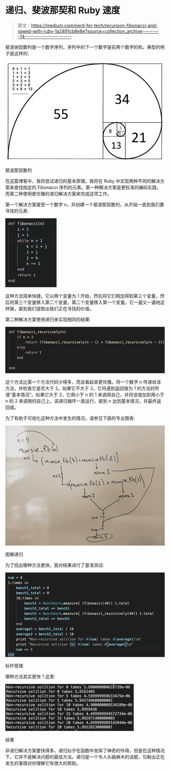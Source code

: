 # 递归、斐波那契和 Ruby 速度

> 原文：<https://medium.com/nerd-for-tech/recursion-fibonacci-and-speed-with-ruby-1a2491cb8e8e?source=collection_archive---------14----------------------->

斐波纳契数列是一个数字序列，序列中的下一个数字是前两个数字的和。典型的例子是这样的:

![](img/8fcf9d736b26ce6f69a8edd6a152df77.png)

斐波那契数列

在这篇博客中，我将尝试递归的基本原理。我将在 Ruby 中实现两种不同的解决方案来查找指定的 Fibonacci 序列的元素。第一种解决方案是更标准的编码实践，而第二种使用更优雅的递归解决方案来完成这项工作。

第一个解决方案接受一个数字 n，并创建一个斐波那契数列，从开始一直到我们要寻找的元素:

![](img/90761821812b7c87709d598c215680c8.png)

这种方法简单快捷。它以两个变量为 1 开始，然后将它们相加得到第三个变量，然后将第三个变量移入第二个变量，第二个变量移入第一个变量。它一遍又一遍地这样做，直到我们提取出我们正在寻找的价值。

第二种解决方案使用递归来实现相同的结果:

![](img/48482f9768461d8beff2e7301abb31f9.png)

这个方法比第一个方法代码少得多，而且看起来更优雅。将一个数字 n 传递给该方法，并检查它是否大于 2。如果它不大于 2，它将遇到返回值为 1 的方法的所谓“基本情况”。如果它大于 2，它用小于 n 的 1 来调用自己，并将该值加到用小于 n 的 2 来调用的自己上。该递归循环一直运行，直到 n 达到基本情况，并最终返回值。

为了有助于可视化这种方法中发生的情况，请参见下面的专业图表:

![](img/22f2a9181fb4ce3d38d46f1a9968ec9c.png)

图解递归

为了找出哪种方法更快，我对结果进行了基准测试:

![](img/166a70b19f9350f4ac452e97be64df1d.png)

标杆管理

哪种方法其实更快？这里:

![](img/cb5161840114720433289037ea79a1a7.png)

结果

非递归解决方案要快得多。递归似乎在函数中发挥了神奇的作用，但是在这种情况下，它并不是解决问题的最佳方法。递归是一个令人头脑麻木的话题，勾勒出正在发生的事情对你理解它有很大的帮助。